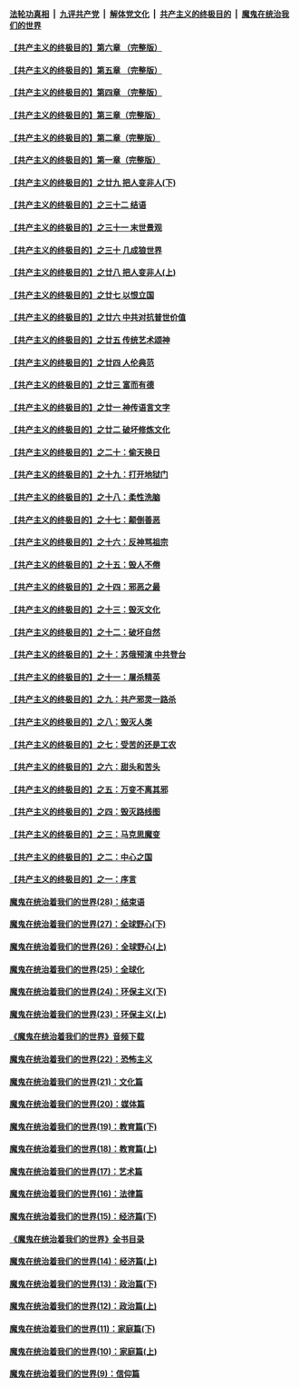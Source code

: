 ####  [法轮功真相](../../../../basic/blob/master/README.md?t=11221300) &nbsp;|&nbsp; [九评共产党](../../../../9ping.md/blob/master/README.md?t=11221300) &nbsp;|&nbsp; [解体党文化](../../../../jtdwh.md/blob/master/README.md?t=11221300)  &nbsp;|&nbsp; [共产主义的终极目的](../../../../gczydzjmd.md/blob/master/README.md?t=11221300) &nbsp;|&nbsp; [魔鬼在统治我们的世界](../../../../mgztzwmdsj.md/blob/master/README.md?t=11221300) 

#### [【共产主义的终极目的】第六章 （完整版）](../pages/nsc422/n11428913.md?t=11221300) 

#### [【共产主义的终极目的】第五章 （完整版）](../pages/nsc422/n11428912.md?t=11221300) 

#### [【共产主义的终极目的】第四章 （完整版）](../pages/nsc422/n11428907.md?t=11221300) 

#### [【共产主义的终极目的】第三章（完整版）](../pages/nsc422/n11428848.md?t=11221300) 

#### [【共产主义的终极目的】第二章（完整版）](../pages/nsc422/n11428831.md?t=11221300) 

#### [【共产主义的终极目的】第一章（完整版）](../pages/nsc422/n11417651.md?t=11221300) 

#### [【共产主义的终极目的】之廿九 把人变非人(下)](../pages/nsc422/n11344140.md?t=11221300) 

#### [【共产主义的终极目的】之三十二 结语](../pages/nsc422/n11360535.md?t=11221300) 

#### [【共产主义的终极目的】之三十一 末世景观](../pages/nsc422/n11351129.md?t=11221300) 

#### [【共产主义的终极目的】之三十 几成狼世界](../pages/nsc422/n11348280.md?t=11221300) 

#### [【共产主义的终极目的】之廿八 把人变非人(上)](../pages/nsc422/n11340492.md?t=11221300) 

#### [【共产主义的终极目的】之廿七 以恨立国](../pages/nsc422/n11336944.md?t=11221300) 

#### [【共产主义的终极目的】之廿六 中共对抗普世价值](../pages/nsc422/n11324785.md?t=11221300) 

#### [【共产主义的终极目的】之廿五 传统艺术颂神](../pages/nsc422/n11296396.md?t=11221300) 

#### [【共产主义的终极目的】之廿四 人伦典范](../pages/nsc422/n11296397.md?t=11221300) 

#### [【共产主义的终极目的】之廿三 富而有德](../pages/nsc422/n11283598.md?t=11221300) 

#### [【共产主义的终极目的】之廿一 神传语言文字](../pages/nsc422/n11263265.md?t=11221300) 

#### [【共产主义的终极目的】之廿二 破坏修炼文化](../pages/nsc422/n11245728.md?t=11221300) 

#### [【共产主义的终极目的】之二十：偷天换日](../pages/nsc422/n11238846.md?t=11221300) 

#### [【共产主义的终极目的】之十九：打开地狱门](../pages/nsc422/n11206376.md?t=11221300) 

#### [【共产主义的终极目的】之十八：柔性洗脑](../pages/nsc422/n11199994.md?t=11221300) 

#### [【共产主义的终极目的】之十七：颠倒善恶](../pages/nsc422/n11179782.md?t=11221300) 

#### [【共产主义的终极目的】之十六：反神骂祖宗](../pages/nsc422/n11166798.md?t=11221300) 

#### [【共产主义的终极目的】之十五：毁人不倦](../pages/nsc422/n11166792.md?t=11221300) 

#### [【共产主义的终极目的】之十四：邪恶之最](../pages/nsc422/n11150249.md?t=11221300) 

#### [【共产主义的终极目的】之十三：毁灭文化](../pages/nsc422/n11135227.md?t=11221300) 

#### [【共产主义的终极目的】之十二：破坏自然](../pages/nsc422/n11135214.md?t=11221300) 

#### [【共产主义的终极目的】之十：苏俄预演 中共登台](../pages/nsc422/n11118424.md?t=11221300) 

#### [【共产主义的终极目的】之十一：屠杀精英](../pages/nsc422/n11118442.md?t=11221300) 

#### [【共产主义的终极目的】之九：共产邪灵一路杀](../pages/nsc422/n11114139.md?t=11221300) 

#### [【共产主义的终极目的】之八：毁灭人类](../pages/nsc422/n11108503.md?t=11221300) 

#### [【共产主义的终极目的】之七：受苦的还是工农](../pages/nsc422/n11101809.md?t=11221300) 

#### [【共产主义的终极目的】之六：甜头和苦头](../pages/nsc422/n11096971.md?t=11221300) 

#### [【共产主义的终极目的】之五：万变不离其邪](../pages/nsc422/n11091285.md?t=11221300) 

#### [【共产主义的终极目的】之四：毁灭路线图](../pages/nsc422/n11086284.md?t=11221300) 

#### [【共产主义的终极目的】之三：马克思魔变](../pages/nsc422/n11061941.md?t=11221300) 

#### [【共产主义的终极目的】之二：中心之国](../pages/nsc422/n11047728.md?t=11221300) 

#### [【共产主义的终极目的】之一：序言](../pages/nsc422/n11086077.md?t=11221300) 

#### [魔鬼在统治着我们的世界(28)：结束语](../pages/nsc422/n10936246.md?t=11221300) 

#### [魔鬼在统治着我们的世界(27)：全球野心(下)](../pages/nsc422/n10928319.md?t=11221300) 

#### [魔鬼在统治着我们的世界(26)：全球野心(上)](../pages/nsc422/n10900318.md?t=11221300) 

#### [魔鬼在统治着我们的世界(25)：全球化](../pages/nsc422/n10788205.md?t=11221300) 

#### [魔鬼在统治着我们的世界(24)：环保主义(下)](../pages/nsc422/n10695307.md?t=11221300) 

#### [魔鬼在统治着我们的世界(23)：环保主义(上)](../pages/nsc422/n10688613.md?t=11221300) 

#### [《魔鬼在统治着我们的世界》音频下载](../pages/nsc422/n10635553.md?t=11221300) 

#### [魔鬼在统治着我们的世界(22)：恐怖主义](../pages/nsc422/n10614727.md?t=11221300) 

#### [魔鬼在统治着我们的世界(21)：文化篇](../pages/nsc422/n10597706.md?t=11221300) 

#### [魔鬼在统治着我们的世界(20)：媒体篇](../pages/nsc422/n10586579.md?t=11221300) 

#### [魔鬼在统治着我们的世界(19)：教育篇(下)](../pages/nsc422/n10564808.md?t=11221300) 

#### [魔鬼在统治着我们的世界(18)：教育篇(上)](../pages/nsc422/n10526970.md?t=11221300) 

#### [魔鬼在统治着我们的世界(17)：艺术篇](../pages/nsc422/n10499093.md?t=11221300) 

#### [魔鬼在统治着我们的世界(16)：法律篇](../pages/nsc422/n10485969.md?t=11221300) 

#### [魔鬼在统治着我们的世界(15)：经济篇(下)](../pages/nsc422/n10469975.md?t=11221300) 

#### [《魔鬼在统治着我们的世界》全书目录](../pages/nsc422/n10464261.md?t=11221300) 

#### [魔鬼在统治着我们的世界(14)：经济篇(上)](../pages/nsc422/n10457370.md?t=11221300) 

#### [魔鬼在统治着我们的世界(13)：政治篇(下)](../pages/nsc422/n10448270.md?t=11221300) 

#### [魔鬼在统治着我们的世界(12)：政治篇(上)](../pages/nsc422/n10444576.md?t=11221300) 

#### [魔鬼在统治着我们的世界(11)：家庭篇(下)](../pages/nsc422/n10440961.md?t=11221300) 

#### [魔鬼在统治着我们的世界(10)：家庭篇(上)](../pages/nsc422/n10435448.md?t=11221300) 

#### [魔鬼在统治着我们的世界(9)：信仰篇](../pages/nsc422/n10432159.md?t=11221300) 

